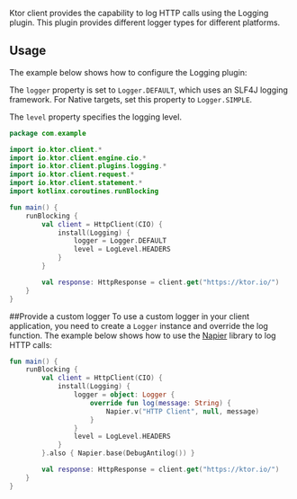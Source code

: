
Ktor client provides the capability to log HTTP calls using the Logging plugin. This plugin provides different logger types for different platforms.

## Usage

The example below shows how to configure the Logging plugin:

The `logger` property is set to `Logger.DEFAULT`, which uses an SLF4J logging framework. For Native targets, set this property to `Logger.SIMPLE`.

The `level` property specifies the logging level.
```kotlin
package com.example

import io.ktor.client.*
import io.ktor.client.engine.cio.*
import io.ktor.client.plugins.logging.*
import io.ktor.client.request.*
import io.ktor.client.statement.*
import kotlinx.coroutines.runBlocking

fun main() {
    runBlocking {
        val client = HttpClient(CIO) {
            install(Logging) {
                logger = Logger.DEFAULT
                level = LogLevel.HEADERS
            }
        }

        val response: HttpResponse = client.get("https://ktor.io/")
    }
}
```
##Provide a custom logger
To use a custom logger in your client application, you need to create a `Logger` instance and override the log function. The example below shows how to use the [Napier](https://github.com/AAkira/Napier) library to log HTTP calls:

```kotlin
fun main() {
    runBlocking {
        val client = HttpClient(CIO) {
            install(Logging) {
                logger = object: Logger {
                    override fun log(message: String) {
                        Napier.v("HTTP Client", null, message)
                    }
                }
                level = LogLevel.HEADERS
            }
        }.also { Napier.base(DebugAntilog()) }

        val response: HttpResponse = client.get("https://ktor.io/")
    }
}
```
